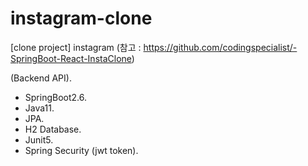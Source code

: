 # instagram-clone
[clone project] instagram
(참고 : https://github.com/codingspecialist/-SpringBoot-React-InstaClone)

(Backend API).  
- SpringBoot2.6.  
- Java11.  
- JPA.  
- H2 Database.  
- Junit5.  
- Spring Security (jwt token).

 
